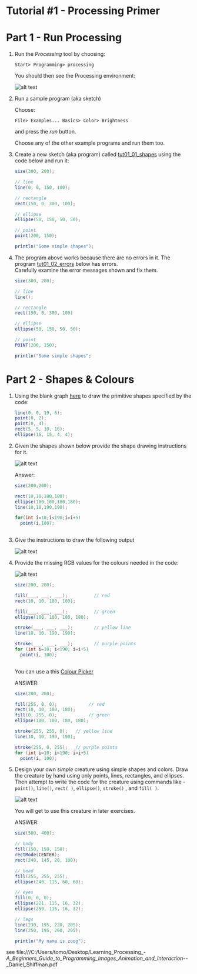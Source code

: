 # Tutorial #1 - Processing Primer


# Part 1 - Run Processing

1.	Run the *Processing* tool by choosing:

	```
	Start> Programming> processing
	```

	You should then see the Processing environment:

	![alt text](../images/processingStartup.png "")


2.	Run a sample program (aka sketch)

	Choose:

	```
	File> Examples... Basics> Color> Brightness
	```

	and press the *run* button.

	Choose any of the other example programs and run them too.



3.	Create a new sketch (aka program) called [tut01_01_shapes](https://github.com/barcaxi/oop/tree/master/code/tutorials/tut01_01_shapes) using the code below and run it:

	```java	
	size(300, 200);

	// line
	line(0, 0, 150, 100);

	// rectangle
	rect(150, 0, 300, 100);

	// ellipse
	ellipse(50, 150, 50, 50);

	// point
	point(200, 150);

	println("Some simple shapes");

	```

4.	The program above works because there are no errors in it.
	The program [tut01_02_errors](https://github.com/barcaxi/oop/tree/master/code/tutorials/tut01_02_errors) below has errors.  
	Carefully examine the error messages shown and fix them.

	```java
	size(300, 200);

	// line
	line();

	// rectangle
	rect(150, 0, 300, 100)

	// ellipse
	ellipse(50, 150, 50, 50);

	// point
	POINT(200, 150);

	println("Some simple shapes";
	
	```

# Part 2 - Shapes & Colours

1.	Using the blank graph [here](https://github.com/barcaxi/oop/blob/master/notes/grid.docx) to draw the primitive shapes specified by the code:

	```java
	line(0, 0, 19, 6);
	point(0, 2);
	point(0, 4);
	rect(5, 5, 10, 10);
	ellipse(15, 15, 4, 4); 

	```

2.	Given the shapes shown below provide the shape drawing instructions for it.

	![alt text](../images/tutorial1_gridshapes.png "")

	Answer:

	```java
	size(200,200);

	rect(10,10,180,180);
	ellipse(100,100,180,180);
	line(10,10,190,190);

	for(int i=10;i<190;i=i+5)
	  point(i,100);
	 
	```

3.	Give the instructions to draw the following output

	![alt text](../images/tutorial1_squares.png "")

4.	Provide the missing RGB values for the colours needed in the code:

	![alt text](../images/tutorial1_gridshapesRGB.png "RGB colours")

	```java
	size(200, 200);

	fill(___, ___, ___);          // red 
	rect(10, 10, 180, 180);  

	fill(___, ___, ___);          // green
	ellipse(100, 100, 180, 180);

	stroke(___, ___, ___);        // yellow line
	line(10, 10, 190, 190); 

	stroke(___, ___, ___);        // purple points
	for (int i=10; i<190; i=i+5)
	  point(i, 100);
	 
	```
	You can use a this [Colour Picker](http://www.w3schools.com/colors/colors_picker.asp "Colour Picker") 

	ANSWER:

	```java
	size(200, 200);

	fill(255, 0, 0);            // red 
	rect(10, 10, 180, 180);  
	fill(0, 255, 0);            // green
	ellipse(100, 100, 180, 180);

	stroke(255, 255, 0);   // yellow line
	line(10, 10, 190, 190); 

	stroke(255, 0, 255);   // purple points
	for (int i=10; i<190; i=i+5)
	  point(i, 100);

	```

5.	Design your own *simple* creature using simple shapes and colors. 
	Draw the creature by hand using only points, lines, rectangles, and ellipses. 
	Then attempt to write the code for the creature using commands like - ```point()```, 
	```line()```, ```rect( )```, ```ellipse()```, ```stroke()``` , and ```fill( )```. 

	![alt text](../images/zoog.png "")

	You will get to use this creature in later exercises.

	ANSWER:

	```java
	size(500, 400);

	// body
	fill(150, 150, 150);
	rectMode(CENTER); 
	rect(240, 145, 20, 100);

	// head
	fill(255, 255, 255);
	ellipse(240, 115, 60, 60); 

	// eyes
	fill(0, 0, 0); 
	ellipse(221, 115, 16, 32); 
	ellipse(259, 115, 16, 32);

	// legs
	line(230, 195, 220, 205);
	line(250, 195, 260, 205);  

	println("My name is zoog");

	```

see file:///C:/Users/tomo/Desktop/Learning_Processing_-_A_Beginners_Guide_to_Programming_Images_Animation_and_Interaction_--_Daniel_Shiffman.pdf
